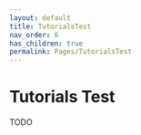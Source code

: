 ```yaml
---
layout: default
title: TutorialsTest
nav_order: 6
has_children: true
permalink: Pages/TutorialsTest
---
```


# Tutorials Test

TODO
